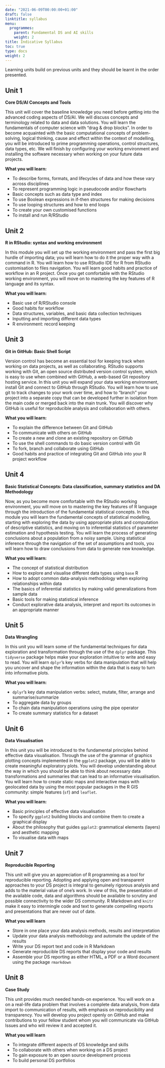 ```yaml
---
date: "2021-06-09T00:00:00+01:00"
draft: false
linktitle: syllabus
menu:
  programmes:
    parent: Fundamental DS and AI skills
    weight: 2
title: Indicative Syllabus
toc: true
type: docs
weight: 2
---
```



Learning units build on previous units and they should be learnt in the order presented.

## Unit 1

**Core DS/AI Concepts and Tools**

This unit will cover the baseline knowledge you need before getting into the advanced coding aspects of DS/AI. We will discuss concepts and terminology related to data and data solutions. You will learn the fundamentals of computer science with “drag & drop blocks”. In order to become acquainted with the basic computational concepts of problem-solving, logical thinking, cause and effect within the context of modelling, you will be introduced to prime programming operations, control structures, data types, etc. We will finish by configuring your working environment and installing the software necessary when working on your future data projects.  

**What you will learn:**

*	To describe forms, formats, and lifecycles of data and how these vary across disciplines
*	To represent programming logic in pseudocode and/or flowcharts
*	Basic concepts such as data type and index
*	To use Boolean expressions in if-then structures for making decisions 
*	To use looping structures and how to end loops
*	To create your own customised functions
*	To install and run R/RStudio

## Unit 2

**R in RStudio: syntax and working environment**

In this module you will set up the working environment and pass the first big hurdle of importing data; you will learn how to do it the proper way with a command in R. You will learn how to use RStudio IDE for R from RStudio customisation to files navigation. You will learn good habits and practice of workflow in an R project. Once you get comfortable with the RStudio working environment, you will move on to mastering the key features of R language and its syntax.

**What you will learn:**

*	Basic use of R/RStudio console
*	Good habits for workflow
*	Data structures, variables, and basic data collection techniques
*	Inputting and importing different data types
*	R environment: record keeping

## Unit 3

**Git in GitHub: Basic Shell Script**

Version control has become an essential tool for keeping track when working on data projects, as well as collaborating. RStudio supports working with Git, an open source distributed version control system, which is easy to use when combined with GitHub, a web-based Git repository hosting service. In this unit you will expand your data working environment, install Git and connect to GitHub through RStudio. You will learn how to use git to track changes to your work over time, and how to “branch” your project into a separate copy that can be developed further in isolation from the main code or merged back into the main trunk. You will discover why GitHub is useful for reproducible analysis and collaboration with others.  

**What you will learn:**

*	To explain the difference between Git and GitHub
*	To communicate with others on GitHub
*	To create a new and clone an existing repository on GitHub
*	To use the shell commands to do basic version control with Git
*	To fork, branch and collaborate using GitHub
*	Good habits and practice of integrating Git and GitHub into your R project workflow 

## Unit 4

**Basic Statistical Concepts: Data classification, summary statistics and DA Methodology**

Now, as you become more comfortable with the RStudio working environment, you will move on to mastering the key features of R language through the introduction of the fundamental statistical concepts. In this module you will learn the fundamental concepts of statistical modelling, starting with exploring the data by using appropriate plots and computation of descriptive statistics, and moving on to inferential statistics of parameter estimation and hypothesis testing. You will learn the process of generating conclusions about a population from a noisy sample. Using statistical inference through the navigation of the set of assumptions and tools, you will learn how to draw conclusions from data to generate new knowledge.

**What you will learn:**

*	The concept of statistical distribution 
*	How to explore and visualise different data types using `base` R
*	How to adopt common data-analysis methodology when exploring relationships within data
*	The basics of inferential statistics by making valid generalizations from sample data 
*	Basic tools for making statistical inference
*	Conduct explorative data analysis, interpret and report its outcomes in an appropriate manner

## Unit 5

**Data Wrangling**

In this unit you will learn some of the fundamental techniques for data exploration and transformation through the use of the `dplyr` package. This `tidyverse` package helps make your exploration intuitive to write and easy to read. You will learn `dplyr`’s key verbs for data manipulation that will help you uncover and shape the information within the data that is easy to turn into informative plots. 

**What you will learn:**

*	`dplyr`’s key data manipulation verbs: select, mutate, filter, arrange and summarise/summarize
*	To aggregate data by groups
*	To chain data manipulation operations using the pipe operator
* To create summary statistics for a dataset

 
## Unit 6

**Data Visualisation**

In this unit you will be introduced to the fundamental principles behind effective data visualisation. Through the use of the grammar of graphics plotting concepts implemented in the `ggplot2` package, you will be able to create meaningful exploratory plots. You will develop understanding about the way in which you should be able to think about necessary data transformations and summaries that can lead to an informative visualisation. You will learn how to create static maps and interactive maps with geolocated data by using the most popular packages in the R GIS community: simple features (`sf`) and `leaflet`.

**What you will learn:**

*	Basic principles of effective data visualisation
*	To specify `ggplot2` building blocks and combine them to create a graphical display
*	About the philosophy that guides `ggplot2`: grammatical elements (layers) and aesthetic mapping
*	To visualise data with maps

## Unit 7

**Reproducible Reporting**

This unit will give you an appreciation of R programming as a tool for reproducible reporting.  Adopting and applying open and transparent approaches to your DS project is integral to genuinely rigorous analysis and adds to the material value of one’s work. In view of this, the presentation of the available code, data and algorithms should be available to scrutiny and possible connectivity to the wider DS community. R Markdown and `knitr` make it easy to intermingle code and text to generate compelling reports and presentations that are never out of date. 

**What you will learn** 

*	Store in one place your data analysis methods, results and interpretation
*	Update your data analysis methodology and automate the update of the results
*	Write your DS report text and code in R Markdown
*	Generate reproducible DS reports that display your code and results
*	Assemble your DS reporting as either HTML, a PDF or a Word document using the package `rmarkdown`
 
## Unit 8

**Case Study**

This unit provides much needed hands-on experience. You will work on a 
on a real-life data problem that involves a complete data analysis, from data import to communication of results, with emphasis on reproducibility and transparency. You will develop you project openly on GitHub and make contributions to your fellow student whom you will communicate via GitHub Issues and who will review it and accepted it. 

**What you will learn**

*	To integrate different aspects of DS knowledge and skills
*	To collaborate with others when working on a DS project
*	To gain exposure to an open source development process
*	To build personal DS portfolios

